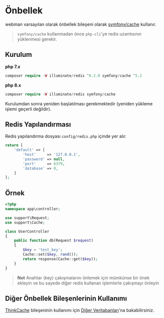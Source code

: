 # Önbellek

webman varsayılan olarak önbellek bileşeni olarak [symfony/cache](https://github.com/symfony/cache) kullanır.

> `symfony/cache` kullanmadan önce `php-cli`'ye redis uzantısının yüklenmesi gerekir.

## Kurulum
**php 7.x**
```php
composer require -W illuminate/redis ^8.2.0 symfony/cache ^5.2
```
**php 8.x**
```php
composer require -W illuminate/redis symfony/cache
```

Kurulumdan sonra yeniden başlatılması gerekmektedir (yeniden yükleme işlemi geçerli değildir).

## Redis Yapılandırması
Redis yapılandırma dosyası `config/redis.php` içinde yer alır.
```php
return [
    'default' => [
        'host'     => '127.0.0.1',
        'password' => null,
        'port'     => 6379,
        'database' => 0,
    ]
];
```

## Örnek
```php
<?php
namespace app\controller;

use support\Request;
use support\Cache;

class UserController
{
    public function db(Request $request)
    {
        $key = 'test_key';
        Cache::set($key, rand());
        return response(Cache::get($key));
    }
}
```

> **Not**
> Anahtar (key) çakışmalarını önlemek için mümkünse bir önek ekleyin ve bu sayede diğer redis kullanan işlemlerle çakışmayı önleyin

## Diğer Önbellek Bileşenlerinin Kullanımı 

[ThinkCache](https://github.com/top-think/think-cache) bileşeninin kullanımı için [Diğer Veritabanları](others.md#ThinkCache)'na bakabilirsiniz.

